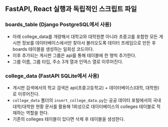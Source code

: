 ## FastAPI, React 실행과 독립적인 스크립트 파일

### boards_table (Django PostgreSQL에서 사용)

- 아래 college_data를 개량해서 대학교와 대학원뿐 아니라 초중고를 포함한 모든 게시판 정보를 데이터베이스에서만 찾아서 불러오도록 데이터 프레임으로 만든 후 boards 테이블을 생성하는 일회성 코드이다.
- 이후 추가되는 게시판 그룹은 api를 통해 테이블에 한 행씩 추가한다.
- 그룹 이름, 그룹 타입, 주소 3개 열과 인덱스 열로 이루어진다.

### college_data (FastAPI SQLite에서 사용)

- 게시판 검색에서의 학교 검색은 api(초중고등학교) + 데이터베이스(대학, 대학원)로 이루어진다.
- `college_data` 폴더의 `insert_college_data.py`는 공공 데이터 포털에서의 국내 대학/대학원 현황 문서를 활용해 1회성으로 데이터베이스의 colleges 테이블로 적재하는 역할을 한다.
- 기존의 colleges 테이블이 있다면 삭제 후 테이블을 생성한다.
